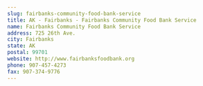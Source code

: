 ```yaml
---
slug: fairbanks-community-food-bank-service
title: AK - Fairbanks - Fairbanks Community Food Bank Service
name: Fairbanks Community Food Bank Service
address: 725 26th Ave.
city: Fairbanks
state: AK
postal: 99701
website: http://www.fairbanksfoodbank.org
phone: 907-457-4273
fax: 907-374-9776
---
```

